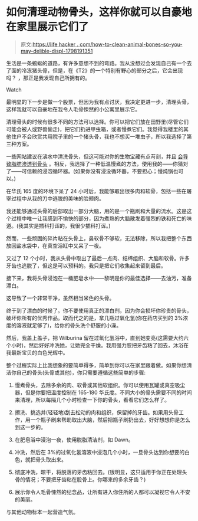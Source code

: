 # 如何清理动物骨头，这样你就可以自豪地在家里展示它们了

> 原文:[https://life hacker . com/how-to-clean-animal-bones-so-you-may-delible-displ-1798191351](https://lifehacker.com/how-to-clean-animal-bones-so-that-you-may-proudly-displ-1798191351)

生活是一条蜿蜒的道路，有许多意想不到的弯路。我从没想过会发现自己有一个去了面的冷冻猪头骨，但是，在《T2》的一个特别有野心的部分之后，它会出现吗？ ，那正是我发现自己所拥有的。

Watch

最明显的下一步是做一个股票，但因为我有点讨厌，我决定更进一步，清理头骨，这样我就可以自豪地在我令人毛骨悚然的小公寓里展示它。

清理骨头的时候有很多不同的方法可以选择。你可以把它们放在田野里(尽管它们可能会被人或野兽偷走)，把它们扔进甲虫箱，或者慢煮它们。我觉得我楼里的其他住户不会欣赏共用院子里的一个猪头骨，我也不想买一堆虫子，所以我选择了第三种方案。

一些网站建议在沸水中清洗骨头，但这可能对你的生物宝藏有点苛刻，并且 [会导致脂肪渗透到骨头](http://www.jakes-bones.com/p/how-to-clean-animal-bones.html#hotwater) 。相反，我选择了一种低温慢煮的方法，使用我的——你猜对了——可信赖的浸泡循环器。(如果你没有浸没循环器，不要担心；慢炖锅也可以。)

在华氏 165 度的环境下呆了 24 小时后，我能够取出很多肉和软骨，包括一些在屠宰过程中从我的刀中逃脱的美味的脸颊肉。

我还能够通过头骨的后部取出一部分大脑，用的是一个瓶刷和大量的流水。这是这个过程中唯一让我感到不愉快的部分，因为煮熟的大脑散发着强烈的铁和死亡的味道。(我其实是插科打诨的，我很少插科打诨。)

然而，一些顽固的碎片粘在头骨上，鼻软骨不够软，无法移除，所以我把整个东西放回盐水袋中，在真空浴缸中又呆了一夜。

又过了 12 个小时，我从头骨中取出了最后一点肉、结缔组织、大脑和软骨。许多牙齿也逃脱了，但这是可以预料的。我只是把它们收集起来留到最后。

接下来，我将头骨浸泡在一桶肥皂水中——黎明是你的最佳选择——去油污，准备漂白。

这导致了一个非常干净，虽然相当米色的头骨。

终于到了漂白的时候了。你不要使用真正的漂白剂，因为你会损坏你珍贵的骨头，破坏你所有的优秀作品。取而代之的是，拿几瓶过氧化氢(你在药店买到的 3%浓度的溶液就足够了)，给你的骨头洗个舒服的小澡。

然后，我盖上盖子，把 Wilburina 留在过氧化氢浴中，直到她变亮(这需要大约六个小时)，然后好好冲洗她，让她完全干燥。我用强力胶把牙齿粘了回去，沐浴在我最新宝贝的白色光辉中。

整个过程实际上比我想象的要简单得多，简单到你可以在家里跟着做。如果你想清洁你自己的骨头(头骨或其他)，你只需要遵循这些简单的步骤:

1.  慢煮骨头，去除多余的肉、软骨或其他软组织。你可以使用瓦罐或真空吸尘器，但是你要把温度控制在 165-180 华氏度。不同大小的骨头需要不同的时间来清理，所以每隔几个小时检查一下你的骨头，看看它们怎么样了。
2.  擦洗、挑选并(轻轻地)刮去松动的肉和组织，保留掉的牙齿。如果用头骨工作，用一个瓶子刷来帮助取出大脑，然后把瓶子刷扔出去，好好想想你是怎么到这一步的。
3.  在肥皂浴中浸泡一夜，使用脱脂清洁剂，如 Dawn。
4.  冲洗，然后在 3%的过氧化氢溶液中浸泡几个小时，一旦骨头达到你想要的白色，就把骨头取出来。
5.  彻底冲洗，晾干，将脱落的牙齿粘回去。(很明显，这只适用于你正在处理头骨的情况；不要把牙齿粘在股骨上。你哪来的多余牙齿？)

6.  展示你令人毛骨悚然的纪念品，让所有进入你住所的人都可以凝视它令人不安的美丽。

与其他动物标本一起营造气氛。